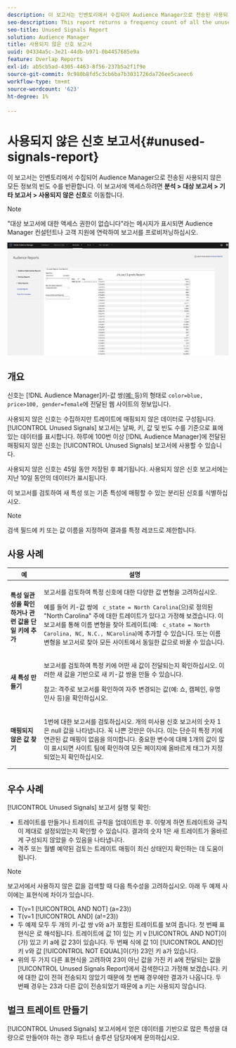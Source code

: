 ```yaml
---
description: 이 보고서는 인벤토리에서 수집되어 Audience Manager으로 전송된 사용되지 않은 모든 정보의 빈도 수를 반환합니다.
seo-description: This report returns a frequency count of all the unused information collected on your inventory and sent to Audience Manager.
seo-title: Unused Signals Report
solution: Audience Manager
title: 사용되지 않은 신호 보고서
uuid: 04334a5c-3e21-44db-b971-0b4457685e9a
feature: Overlap Reports
exl-id: ab5cb5ad-4305-4463-8f56-237b5a2f1f9e
source-git-commit: 9c980b8fd5c3cb6ba7b3031726da726ee5caeec6
workflow-type: tm+mt
source-wordcount: '623'
ht-degree: 1%

---
```


# 사용되지 않은 신호 보고서{#unused-signals-report}

이 보고서는 인벤토리에서 수집되어 Audience Manager으로 전송된 사용되지 않은 모든 정보의 빈도 수를 반환합니다. 이 보고서에 액세스하려면 **분석 > 대상 보고서 > 기타 보고서 > 사용되지 않은 신호**&#x200B;로 이동합니다.

>[!NOTE]
>
>&quot;대상 보고서에 대한 액세스 권한이 없습니다&quot;라는 메시지가 표시되면 Audience Manager 컨설턴트나 고객 지원에 연락하여 보고서를 프로비저닝하십시오.

![사용되지 않은 신호 보고서의 스크린샷](/help/using/reporting/dynamic-reports/assets/unused-signals.png)

## 개요

신호는 [!DNL Audience Manager]키-값 쌍[(예: ](../../reference/key-value-pairs-explained.md) 등)의 형태로 `color=blue, price>100, gender=female`에 전달된 웹 사이트의 정보입니다.

사용되지 않은 신호는 수집하지만 트레이트에 매핑되지 않은 데이터로 구성됩니다. [!UICONTROL Unused Signals] 보고서는 날짜, 키, 값 및 빈도 수를 기준으로 표에 있는 데이터를 표시합니다. 하루에 100번 이상 [!DNL Audience Manager]에 전달된 매핑되지 않은 신호는 [!UICONTROL Unused Signals] 보고서에 사용할 수 있습니다.

사용되지 않은 신호는 45일 동안 저장된 후 폐기됩니다. 사용되지 않은 신호 보고서에는 지난 10일 동안의 데이터가 표시됩니다.

이 보고서를 검토하여 새 특성 또는 기존 특성에 매핑할 수 있는 분리된 신호를 식별하십시오.

>[!NOTE]
>
>검색 필드에 키 또는 값 이름을 지정하여 결과를 특정 레코드로 제한합니다.

## 사용 사례

<table id="table_E5EE0EC078E14EF4B197243488517A2D"> 
 <thead> 
  <tr> 
   <th colname="col1" class="entry"> 예 </th> 
   <th colname="col2" class="entry"> 설명 </th> 
  </tr> 
 </thead>
 <tbody> 
  <tr> 
   <td colname="col1"> <p><b>특성 일관성을 확인하거나 관련 값을 단일 키에 추가</b> </p> </td> 
   <td colname="col2"> <p>보고서를 검토하여 특정 신호에 대한 다양한 값 변형을 고려하십시오. </p> <p>예를 들어 키-값 쌍에 <code> c_state = North Carolina</code>(으)로 정의된 "North Carolina" 주에 대한 트레이트가 있다고 가정해 보겠습니다. 이 보고서를 통해 이름 변형을 찾아 트레이트(예: <code> c_state = North Carolina, NC, N.C., NCarolina</code>)에 추가할 수 있습니다. 또는 이름 변형을 보고서로 찾아 모든 사이트에서 동일한 값으로 바꿀 수 있습니다. </p> <p> </p> </td> 
  </tr> 
  <tr> 
   <td colname="col1"> <p><b>새 특성 만들기</b> </p> </td> 
   <td colname="col2"> <p>보고서를 검토하여 특정 키에 어떤 새 값이 전달되는지 확인하십시오. 이러한 새 값을 기반으로 새 키-값 쌍을 만들 수 있습니다. </p> <p> <p>참고: 격주로 보고서를 확인하여 자주 변경되는 값(예: 쇼, 캠페인, 유명 인사 등)을 확인하십시오. </p> </p> </td> 
  </tr> 
  <tr> 
   <td colname="col1"> <p><b>매핑되지 않은 값 찾기</b> </p> </td> 
   <td colname="col2"> <p>1번에 대한 보고서를 검토하십시오. <span class="wintitle">개의 미사용 신호</span> 보고서의 숫자 1은 null 값을 나타냅니다. 꼭 나쁜 것만은 아니다. 이는 단순히 특정 키에 연관된 값 매핑이 없음을 의미합니다. 중요한 변수에 대해 1개의 값이 많이 표시되면 사이트 팀에 확인하여 모든 페이지에 올바르게 태그가 지정되었는지 확인하십시오. </p> </td> 
  </tr> 
 </tbody> 
</table>

## 우수 사례

[!UICONTROL Unused Signals] 보고서 실행 및 확인:

* 트레이트를 만들거나 트레이트 규칙을 업데이트한 후. 이렇게 하면 트레이트와 규칙이 제대로 설정되었는지 확인할 수 있습니다. 결과의 숫자 1은 새 트레이트가 올바르게 구성되지 않았을 수 있음을 나타냅니다.
* 격주 또는 월별 예약된 검토는 트레이트 매핑이 최신 상태인지 확인하는 데 도움이 됩니다.

>[!NOTE]
>
>보고서에서 사용하지 않은 값을 검색할 때 다음 특수성을 고려하십시오. 아래 두 예제 사이에는 표현식에 차이가 있습니다.

* T(v=1 [!UICONTROL AND NOT] (a=23))
* T(v=1 [!UICONTROL AND] (a!=23))
* 두 예제 모두 두 개의 키-값 쌍 v와 a가 포함된 트레이트를 보여 줍니다. 첫 번째 표현식은 로 해석됩니다. 트레이트에 값 1이 있는 키 v [!UICONTROL AND NOT]이(가) 있고 키 a에 값 23이 있습니다. 두 번째 식에 값 1이 [!UICONTROL AND]인 키 v와 값 [!UICONTROL NOT EQUAL]이(가) 23인 키 a가 있습니다.
* 위의 두 가지 다른 표현식을 고려하여 23이 아닌 값을 가진 키 a에 전달되는 값을 [!UICONTROL Unused Signals Report]에서 검색한다고 가정해 보겠습니다. 키에 대한 값이 전혀 전송되지 않았기 때문에 첫 번째 경우에만 결과가 나옵니다. 두 번째 경우는 23과 다른 값이 전송되었기 때문에 a 키는 사용되지 않습니다.

## 벌크 트레이트 만들기

[!UICONTROL Unused Signals] 보고서에서 얻은 데이터를 기반으로 많은 특성을 대량으로 만들어야 하는 경우 파트너 솔루션 담당자에게 문의하십시오.
